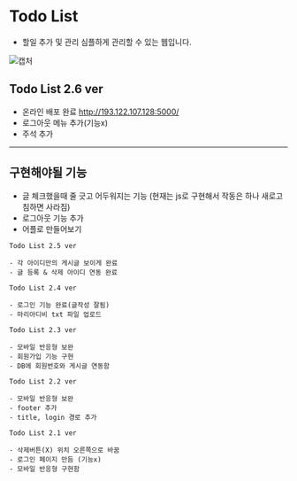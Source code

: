 # Todo List
- 할일 추가 및 관리 심플하게 관리할 수 있는 웹입니다.

![캡처](https://user-images.githubusercontent.com/67350653/100952485-f68e2300-3553-11eb-9c9e-9fc009dd8a2a.PNG)

Todo List 2.6 ver
-
- 온라인 배포 완료 http://193.122.107.128:5000/
- 로그아웃 메뉴 추가(기능x)
- 주석 추가
---
구현해야될 기능
-
- 글 체크했을때 줄 긋고 어두워지는 기능
(현재는 js로 구현해서 작동은 하나 새로고침하면 사라짐)
- 로그아웃 기능 추가
- 어플로 만들어보기
```
Todo List 2.5 ver

- 각 아이디만의 게시글 보이게 완료
- 글 등록 & 삭제 아이디 연동 완료
```


```
Todo List 2.4 ver

- 로그인 기능 완료(글작성 잘됨)
- 마리아디비 txt 파일 업로드
```
```
Todo List 2.3 ver

- 모바일 반응형 보완
- 회원가입 기능 구현
- DB에 회원번호와 게시글 연동함
```

```
Todo List 2.2 ver

- 모바일 반응형 보완
- footer 추가
- title, login 경로 추가
```
```
Todo List 2.1 ver

- 삭제버튼(X) 위치 오른쪽으로 바꿈
- 로그인 페이지 만듬 (기능x)
- 모바일 반응형 구현함
```
